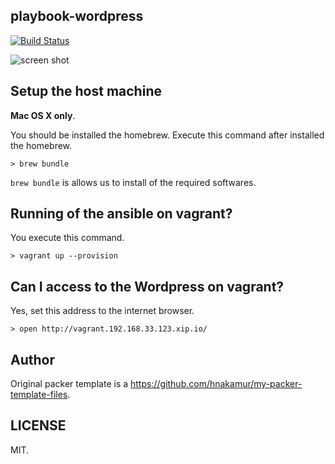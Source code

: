 playbook-wordpress
-------------------

[![Build Status](https://travis-ci.org/futoase/playbook-wordpress.svg?branch=master)](https://travis-ci.org/futoase/playbook-wordpress)

![screen shot](https://f.cloud.github.com/assets/72997/2367441/6bc38a6e-a75f-11e3-9524-9cc66c9f1e4d.png)

Setup the host machine
----------------------

**Mac OS X only**.

You should be installed the homebrew.
Execute this command after installed the homebrew.

```
> brew bundle
```

```brew bundle``` is allows us to install of the required softwares.

Running of the ansible on vagrant?
-----------------------------------

You execute this command.

```
> vagrant up --provision
```

Can I access to the Wordpress on vagrant?
------------------------------------------

Yes, set this address to the internet browser. 

```
> open http://vagrant.192.168.33.123.xip.io/
```

Author
------

Original packer template is a https://github.com/hnakamur/my-packer-template-files.

LICENSE
-------

MIT.

